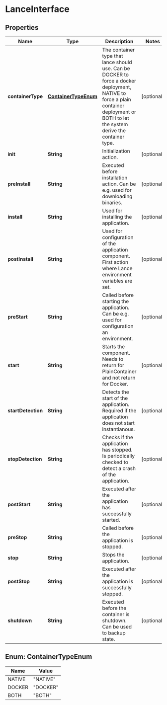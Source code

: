 
# LanceInterface

## Properties
Name | Type | Description | Notes
------------ | ------------- | ------------- | -------------
**containerType** | [**ContainerTypeEnum**](#ContainerTypeEnum) | The container type that lance should use. Can be DOCKER to force a docker deployment, NATIVE to force a plain container deployment or BOTH to let the system derive the container type.  |  [optional]
**init** | **String** | Initialization action.  |  [optional]
**preInstall** | **String** | Executed before installation action. Can be e.g. used for downloading binaries.  |  [optional]
**install** | **String** | Used for installing the application.  |  [optional]
**postInstall** | **String** | Used for configuration of the application component. First action where Lance environment variables are set.  |  [optional]
**preStart** | **String** | Called before starting the application. Can be e.g. used for configuration an environment.  |  [optional]
**start** | **String** | Starts the component. Needs to return for PlainContainer and not return for Docker.  |  [optional]
**startDetection** | **String** | Detects the start of the application. Required if the application does not start instantianous.  |  [optional]
**stopDetection** | **String** | Checks if the application has stopped. Is periodically checked to detect a crash of the application.  |  [optional]
**postStart** | **String** | Executed after the application has successfully started.  |  [optional]
**preStop** | **String** | Called before the application is stopped.  |  [optional]
**stop** | **String** | Stops the application.  |  [optional]
**postStop** | **String** | Executed after the application is successfully stopped.  |  [optional]
**shutdown** | **String** | Executed before the container is shutdown. Can be used to backup state.  |  [optional]


<a name="ContainerTypeEnum"></a>
## Enum: ContainerTypeEnum
Name | Value
---- | -----
NATIVE | &quot;NATIVE&quot;
DOCKER | &quot;DOCKER&quot;
BOTH | &quot;BOTH&quot;



